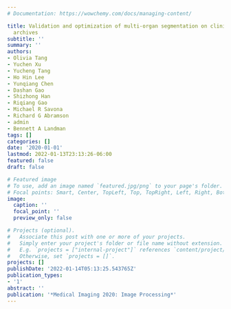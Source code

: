 ```yaml
---
# Documentation: https://wowchemy.com/docs/managing-content/

title: Validation and optimization of multi-organ segmentation on clinical imaging
  archives
subtitle: ''
summary: ''
authors:
- Olivia Tang
- Yuchen Xu
- Yucheng Tang
- Ho Hin Lee
- Yunqiang Chen
- Dashan Gao
- Shizhong Han
- Riqiang Gao
- Michael R Savona
- Richard G Abramson
- admin
- Bennett A Landman
tags: []
categories: []
date: '2020-01-01'
lastmod: 2022-01-13T23:13:26-06:00
featured: false
draft: false

# Featured image
# To use, add an image named `featured.jpg/png` to your page's folder.
# Focal points: Smart, Center, TopLeft, Top, TopRight, Left, Right, BottomLeft, Bottom, BottomRight.
image:
  caption: ''
  focal_point: ''
  preview_only: false

# Projects (optional).
#   Associate this post with one or more of your projects.
#   Simply enter your project's folder or file name without extension.
#   E.g. `projects = ["internal-project"]` references `content/project/deep-learning/index.md`.
#   Otherwise, set `projects = []`.
projects: []
publishDate: '2022-01-14T05:13:25.543765Z'
publication_types:
- '1'
abstract: ''
publication: '*Medical Imaging 2020: Image Processing*'
---
```

